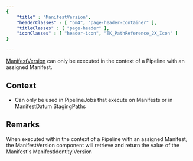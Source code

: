 ```yaml
---
{ 
	"title" : "ManifestVersion",
	"headerClasses" : [ "bm4", "page-header-container" ],
	"titleClasses" : [ "page-header" ],
	"iconClasses" : [ "header-icon", "TK_PathReference_2X_Icon" ]
}

---
```


[ManifestVersion](assetlink://Packages/com.passivepicasso.thunderkit/Editor/Core/Paths/Components/ManifestVersion.cs) can only be executed in the context of a Pipeline with an assigned Manifest.

## Context

* Can only be used in PipelineJobs that execute on Manifests or in ManifestDatum StagingPaths

## Remarks

When executed within the context of a Pipeline with an assigned Manifest, the ManifestVersion component will retrieve and return the value of the Manifest's ManifestIdentity.Version
